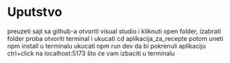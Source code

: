 # Uputstvo 
preuzeti sajt sa github-a
otvoriti visual studio i kliknuti open folder, izabrati folder proba
otvoriti terminal i ukucati cd aplikacija_za_recepte
potom uneti npm install
u terminalu ukucati npm run dev da bi pokrenuli aplikaciju
ctrl+click na localhost:5173 što će vam izbaciti u terminalu
